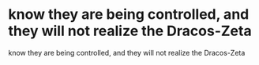 # know they are being controlled, and they will not realize the Dracos-Zeta

know they are being controlled, and they will not realize the Dracos-Zeta